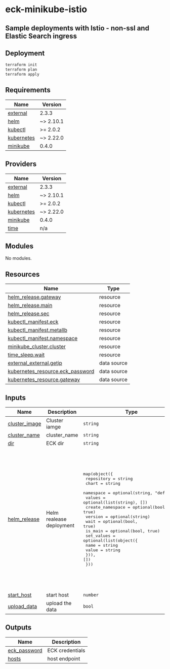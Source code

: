 # eck-minikube-istio

## Sample deployments with Istio - non-ssl and Elastic Search ingress

## Deployment

```bash
terraform init
terraform plan
terraform apply
```

<!-- BEGIN_TF_DOCS -->
## Requirements

| Name | Version |
|------|---------|
| <a name="requirement_external"></a> [external](#requirement\_external) | 2.3.3 |
| <a name="requirement_helm"></a> [helm](#requirement\_helm) | ~> 2.10.1 |
| <a name="requirement_kubectl"></a> [kubectl](#requirement\_kubectl) | >= 2.0.2 |
| <a name="requirement_kubernetes"></a> [kubernetes](#requirement\_kubernetes) | ~> 2.22.0 |
| <a name="requirement_minikube"></a> [minikube](#requirement\_minikube) | 0.4.0 |

## Providers

| Name | Version |
|------|---------|
| <a name="provider_external"></a> [external](#provider\_external) | 2.3.3 |
| <a name="provider_helm"></a> [helm](#provider\_helm) | ~> 2.10.1 |
| <a name="provider_kubectl"></a> [kubectl](#provider\_kubectl) | >= 2.0.2 |
| <a name="provider_kubernetes"></a> [kubernetes](#provider\_kubernetes) | ~> 2.22.0 |
| <a name="provider_minikube"></a> [minikube](#provider\_minikube) | 0.4.0 |
| <a name="provider_time"></a> [time](#provider\_time) | n/a |

## Modules

No modules.

## Resources

| Name | Type |
|------|------|
| [helm_release.gateway](https://registry.terraform.io/providers/hashicorp/helm/latest/docs/resources/release) | resource |
| [helm_release.main](https://registry.terraform.io/providers/hashicorp/helm/latest/docs/resources/release) | resource |
| [helm_release.sec](https://registry.terraform.io/providers/hashicorp/helm/latest/docs/resources/release) | resource |
| [kubectl_manifest.eck](https://registry.terraform.io/providers/alekc/kubectl/latest/docs/resources/manifest) | resource |
| [kubectl_manifest.metallb](https://registry.terraform.io/providers/alekc/kubectl/latest/docs/resources/manifest) | resource |
| [kubectl_manifest.namespace](https://registry.terraform.io/providers/alekc/kubectl/latest/docs/resources/manifest) | resource |
| [minikube_cluster.cluster](https://registry.terraform.io/providers/scott-the-programmer/minikube/0.4.0/docs/resources/cluster) | resource |
| [time_sleep.wait](https://registry.terraform.io/providers/hashicorp/time/latest/docs/resources/sleep) | resource |
| [external_external.getip](https://registry.terraform.io/providers/hashicorp/external/2.3.3/docs/data-sources/external) | data source |
| [kubernetes_resource.eck_password](https://registry.terraform.io/providers/hashicorp/kubernetes/latest/docs/data-sources/resource) | data source |
| [kubernetes_resource.gateway](https://registry.terraform.io/providers/hashicorp/kubernetes/latest/docs/data-sources/resource) | data source |

## Inputs

| Name | Description | Type | Default | Required |
|------|-------------|------|---------|:--------:|
| <a name="input_cluster_image"></a> [cluster\_image](#input\_cluster\_image) | Cluster iamge | `string` | `"rancher/k3s:v1.30.4-k3s1"` | no |
| <a name="input_cluster_name"></a> [cluster\_name](#input\_cluster\_name) | cluster\_name | `string` | `"demo"` | no |
| <a name="input_dir"></a> [dir](#input\_dir) | ECK dir | `string` | `"quickstart"` | no |
| <a name="input_helm_release"></a> [helm\_release](#input\_helm\_release) | Helm realease deployment | <pre>map(object({<br/>    repository       = string<br/>    chart            = string<br/>    namespace        = optional(string, "default")<br/>    values           = optional(list(string), [])<br/>    create_namespace = optional(bool, true)<br/>    version          = optional(string)<br/>    wait             = optional(bool, true)<br/>    is_main          = optional(bool, true)<br/>    set_values = optional(list(object({<br/>      name  = string<br/>      value = string<br/>    })), [])<br/>  }))</pre> | <pre>{<br/>  "cert-manager": {<br/>    "chart": "cert-manager",<br/>    "create_namespace": true,<br/>    "namespace": "cert-manager",<br/>    "repository": "https://charts.jetstack.io",<br/>    "set_values": [<br/>      {<br/>        "name": "crds.enabled",<br/>        "value": true<br/>      }<br/>    ],<br/>    "version": "1.15.3"<br/>  },<br/>  "elastic-operator": {<br/>    "chart": "eck-operator",<br/>    "create_namespace": true,<br/>    "namespace": "elastic-system",<br/>    "repository": "https://helm.elastic.co",<br/>    "version": "2.14.0"<br/>  }<br/>}</pre> | no |
| <a name="input_start_host"></a> [start\_host](#input\_start\_host) | start host | `number` | `50` | no |
| <a name="input_upload_data"></a> [upload\_data](#input\_upload\_data) | upload the data | `bool` | `true` | no |

## Outputs

| Name | Description |
|------|-------------|
| <a name="output_eck_password"></a> [eck\_password](#output\_eck\_password) | ECK credentials |
| <a name="output_hosts"></a> [hosts](#output\_hosts) | host endpoint |
<!-- END_TF_DOCS -->
